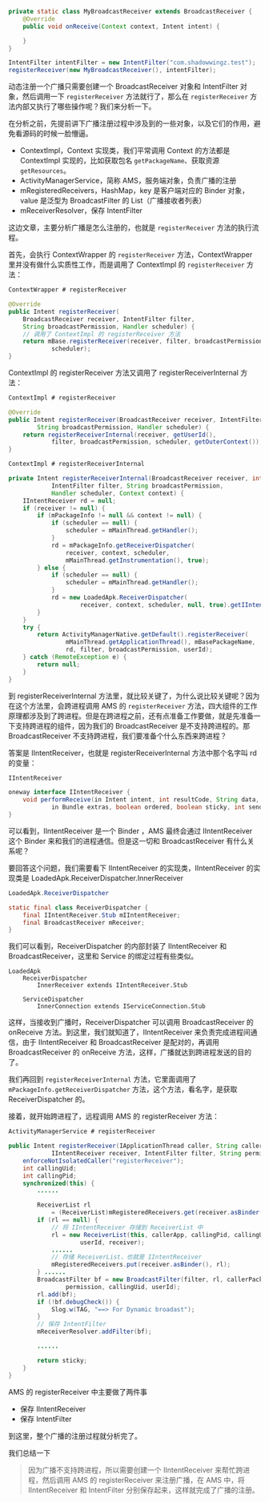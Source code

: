 ```java
private static class MyBroadcastReceiver extends BroadcastReceiver {
    @Override
    public void onReceive(Context context, Intent intent) {

    }
}

IntentFilter intentFilter = new IntentFilter("com.shadowwingz.test");
registerReceiver(new MyBroadcastReceiver(), intentFilter);
```

动态注册一个广播只需要创建一个 BroadcastReceiver 对象和 IntentFilter 对象，然后调用一下 `registerReceiver` 方法就行了，那么在 `registerReceiver` 方法内部又执行了哪些操作呢？我们来分析一下。

在分析之前，先提前讲下广播注册过程中涉及到的一些对象，以及它们的作用，避免看源码的时候一脸懵逼。

- ContextImpl，Context 实现类，我们平常调用 Context 的方法都是 ContextImpl 实现的，比如获取包名 `getPackageName`、获取资源 `getResources`。
- ActivityManagerService，简称 AMS，服务端对象，负责广播的注册
- mRegisteredReceivers，HashMap，key 是客户端对应的 Binder 对象，value 是泛型为 BroadcastFilter 的 List（广播接收者列表）
- mReceiverResolver，保存 IntentFilter

这边文章，主要分析广播是怎么注册的，也就是 `registerReceiver` 方法的执行流程。

首先，会执行 ContextWrapper 的 `registerReceiver` 方法，ContextWrapper 里并没有做什么实质性工作，而是调用了 ContextImpl 的 `registerReceiver` 方法：

```java
ContextWrapper # registerReceiver

@Override
public Intent registerReceiver(
    BroadcastReceiver receiver, IntentFilter filter,
    String broadcastPermission, Handler scheduler) {
    // 调用了 ContextImpl 的 registerReceiver 方法
    return mBase.registerReceiver(receiver, filter, broadcastPermission,
            scheduler);
}
```

ContextImpl 的 registerReceiver 方法又调用了 registerReceiverInternal 方法：

```java
ContextImpl # registerReceiver

@Override
public Intent registerReceiver(BroadcastReceiver receiver, IntentFilter filter,
        String broadcastPermission, Handler scheduler) {
    return registerReceiverInternal(receiver, getUserId(),
            filter, broadcastPermission, scheduler, getOuterContext());
}

ContextImpl # registerReceiverInternal

private Intent registerReceiverInternal(BroadcastReceiver receiver, int userId,
            IntentFilter filter, String broadcastPermission,
            Handler scheduler, Context context) {
    IIntentReceiver rd = null;
    if (receiver != null) {
        if (mPackageInfo != null && context != null) {
            if (scheduler == null) {
                scheduler = mMainThread.getHandler();
            }
            rd = mPackageInfo.getReceiverDispatcher(
                receiver, context, scheduler,
                mMainThread.getInstrumentation(), true);
        } else {
            if (scheduler == null) {
                scheduler = mMainThread.getHandler();
            }
            rd = new LoadedApk.ReceiverDispatcher(
                    receiver, context, scheduler, null, true).getIIntentReceiver();
        }
    }
    try {
        return ActivityManagerNative.getDefault().registerReceiver(
                mMainThread.getApplicationThread(), mBasePackageName,
                rd, filter, broadcastPermission, userId);
    } catch (RemoteException e) {
        return null;
    }
}
```

到 registerReceiverInternal 方法里，就比较关键了，为什么说比较关键呢？因为在这个方法里，会跨进程调用 AMS 的 `registerReceiver` 方法，四大组件的工作原理都涉及到了跨进程。但是在跨进程之前，还有点准备工作要做，就是先准备一下支持跨进程的组件，因为我们的 BroadcastReceiver 是不支持跨进程的。那 BroadcastReceiver 不支持跨进程，我们要准备个什么东西来跨进程？

答案是 IIntentReceiver，也就是 registerReceiverInternal 方法中那个名字叫 rd 的变量：

```java
IIntentReceiver

oneway interface IIntentReceiver {
    void performReceive(in Intent intent, int resultCode, String data,
            in Bundle extras, boolean ordered, boolean sticky, int sendingUser);
}
```

可以看到，IIntentReceiver 是一个 Binder ，AMS 最终会通过 IIntentReceiver 这个 Binder 来和我们的进程通信。但是这一切和 BroadcastReceiver 有什么关系呢？

要回答这个问题，我们需要看下 IIntentReceiver 的实现类，IIntentReceiver 的实现类是 LoadedApk.ReceiverDispatcher.InnerReceiver

```java
LoadedApk.ReceiverDispatcher

static final class ReceiverDispatcher {
    final IIntentReceiver.Stub mIIntentReceiver;
    final BroadcastReceiver mReceiver;
}
```

我们可以看到，ReceiverDispatcher 的内部封装了 IIntentReceiver 和 BroadcastReceiver，这里和 Service 的绑定过程有些类似。

```
LoadedApk
    ReceiverDispatcher
        InnerReceiver extends IIntentReceiver.Stub

    ServiceDispatcher
        InnerConnection extends IServiceConnection.Stub
```

这样，当接收到广播时，ReceiverDispatcher 可以调用 BroadcastReceiver 的 onReceive 方法。到这里，我们就知道了，IIntentReceiver 来负责完成进程间通信，由于 IIntentReceiver 和 BroadcastReceiver 是配对的，再调用 BroadcastReceiver 的 onReceive 方法，这样，广播就达到跨进程发送的目的了。

我们再回到 `registerReceiverInternal` 方法，它里面调用了 `mPackageInfo.getReceiverDispatcher` 方法，这个方法，看名字，是获取 ReceiverDispatcher 的。

接着，就开始跨进程了，远程调用 AMS 的 registerReceiver 方法：

```java
ActivityManagerService # registerReceiver

public Intent registerReceiver(IApplicationThread caller, String callerPackage,
            IIntentReceiver receiver, IntentFilter filter, String permission, int userId) {
    enforceNotIsolatedCaller("registerReceiver");
    int callingUid;
    int callingPid;
    synchronized(this) {
        ......

        ReceiverList rl
            = (ReceiverList)mRegisteredReceivers.get(receiver.asBinder());
        if (rl == null) {
            // 将 IIntentReceiver 存储到 ReceiverList 中
            rl = new ReceiverList(this, callerApp, callingPid, callingUid,
                    userId, receiver);
            ......
            // 存储 ReceiverList，也就是 IIntentReceiver
            mRegisteredReceivers.put(receiver.asBinder(), rl);
        } ......
        BroadcastFilter bf = new BroadcastFilter(filter, rl, callerPackage,
                permission, callingUid, userId);
        rl.add(bf);
        if (!bf.debugCheck()) {
            Slog.w(TAG, "==> For Dynamic broadast");
        }
        // 保存 IntentFilter
        mReceiverResolver.addFilter(bf);

        ......

        return sticky;
    }
}
```

AMS 的 registerReceiver 中主要做了两件事

- 保存 IIntentReceiver
- 保存 IntentFilter

到这里，整个广播的注册过程就分析完了。

我们总结一下

>因为广播不支持跨进程，所以需要创建一个 IIntentReceiver 来帮忙跨进程，然后调用 AMS 的 registerReceiver 来注册广播，在 AMS 中，将 IIntentReceiver 和 IntentFilter 分别保存起来，这样就完成了广播的注册。